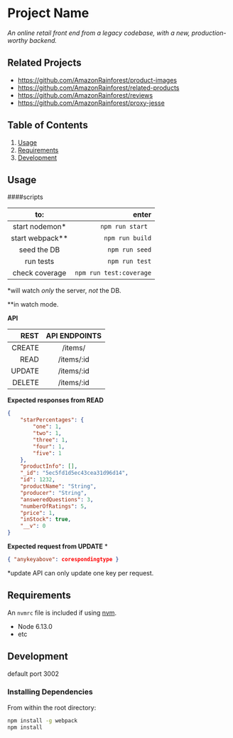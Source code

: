 # Project Name

_An online retail front end from a legacy codebase, with a new, production-worthy backend._

## Related Projects

  - https://github.com/AmazonRainforest/product-images
  - https://github.com/AmazonRainforest/related-products
  - https://github.com/AmazonRainforest/reviews
  - https://github.com/AmazonRainforest/proxy-jesse

## Table of Contents

1. [Usage](#Usage)
1. [Requirements](#requirements)
1. [Development](#development)

## Usage

####scripts

to: | enter
:---:|---:
start nodemon* |`npm run start `
start webpack**|`npm run build`
seed the DB | `npm run seed`
run tests| `npm run test`
check coverage| `npm run test:coverage`


*will watch _only_ the server, _not_ the DB.

**in watch mode.

**API**

|REST|API ENDPOINTS|
|--:|:-:|
CREATE|/items/
READ|/items/:id
UPDATE|/items/:id
DELETE|/items/:id

**Expected responses from READ**
```json
{
    "starPercentages": {
        "one": 1,
        "two": 1,
        "three": 1,
        "four": 1,
        "five": 1
    },
    "productInfo": [],
    "_id": "5ec5fd1d5ec43cea31d96d14",
    "id": 1232,
    "productName": "String",
    "producer": "String",
    "answeredQuestions": 3,
    "numberOfRatings": 5,
    "price": 1,
    "inStock": true,
    "__v": 0
}
````
**Expected request from UPDATE** 
*
```json
{ "anykeyabove": corespondingtype }
```

*update API can only update one key per request.
## Requirements

An `nvmrc` file is included if using [nvm](https://github.com/creationix/nvm).

- Node 6.13.0
- etc

## Development
default port 3002

### Installing Dependencies

From within the root directory:

```sh
npm install -g webpack
npm install
```

